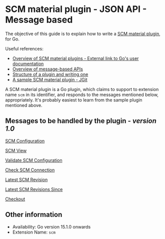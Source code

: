 # SCM material plugin - JSON API - Message based

The objective of this guide is to explain how to write a [SCM material plugin](scm_material_plugin_overview.md), for Go.

Useful references:
* [Overview of SCM material plugins - External link to Go's user documentation ](http://www.go.cd/documentation/user/current/extension_points/scm_extension.html)
* [Overview of message-based APIs](../json_message_based_plugin_api.md)
* [Structure of a plugin and writing one](../go_plugins_basics.md)
* [A sample SCM material plugin - JGit](https://github.com/gocd/go-plugins/tree/master/plugins-for-tests/test-scm-plugin)

A SCM material plugin is a Go plugin, which claims to support to extension name `scm` in its identifier, and responds to the messages mentioned below, appropriately. It's probably easiest to learn from the sample plugin mentioned above.

## Messages to be handled by the plugin - ***version 1.0***

[SCM Configuration](version_1_0/scm_configuration.md)

[SCM View](version_1_0/view.md)

[Validate SCM Configuration](version_1_0/validate_scm_configuration.md)

[Check SCM Connection](version_1_0/check_scm_connection.md)

[Latest SCM Revision](version_1_0/latest_revision.md)

[Latest SCM Revisions Since](version_1_0/latest_revisions_since.md)

[Checkout](version_1_0/checkout.md)

## Other information

* Availability: Go version 15.1.0 onwards
* Extension Name: `scm`
